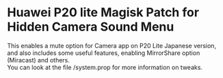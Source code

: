 # Huawei P20 lite Magisk Patch for Hidden Camera Sound Menu
This enables a mute option for Camera app on P20 Lite Japanese version, and also includes some useful features, enabling MirrorShare option (Miracast) and others.<br>
You can look at the file /system.prop for more information on tweaks.
